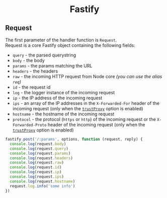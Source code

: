<h1 align="center">Fastify</h1>

## Request
The first parameter of the handler function is `Request`.<br>
Request is a core Fastify object containing the following fields:
- `query` - the parsed querystring
- `body` - the body
- `params` - the params matching the URL
- `headers` - the headers
- `raw` - the incoming HTTP request from Node core *(you can use the alias `req`)*
- `id` - the request id
- `log` - the logger instance of the incoming request
- `ip` - the IP address of the incoming request
- `ips` - an array of the IP addresses in the `X-Forwarded-For` header of the incoming request (only when the [`trustProxy`](https://github.com/fastify/fastify/blob/master/docs/Server.md#factory-trust-proxy) option is enabled)
- `hostname` - the hostname of the incoming request
- `protocol` - the protocol (`https` or `http`) of the incoming request or the `X-Forwarded-Proto` header of the incoming request (only when the [`trustProxy`](https://github.com/fastify/fastify/blob/master/docs/Server.md#factory-trust-proxy) option is enabled)

```js
fastify.post('/:params', options, function (request, reply) {
  console.log(request.body)
  console.log(request.query)
  console.log(request.params)
  console.log(request.headers)
  console.log(request.raw)
  console.log(request.id)
  console.log(request.ip)
  console.log(request.ips)
  console.log(request.hostname)
  request.log.info('some info')
})
```
